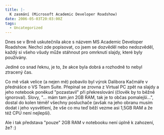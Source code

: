 ```yaml
---
title: |-
  K zasmání (Microsoft Academic Developer Roadshow)
date: 2006-05-03T20:03:00Z
tags:
  - Uncategorized
---
```

Dnes se v Brně uskutečnila akce s názvem MS Academic Developer Roadshow. Nechci zde popisovat, co jsem se dozvěděl nebo nedozvěděl, každý si všeho všudy může stáhnout pro omrknutí slajdy, které byly používány.

Jediné co snad řeknu, je to, že akce byla dobrá a rozhodně to nebyl ztracený čas.

Co mě však velice (a nejen mě) pobavilo byl výrok Dalibora Kačmáře v přednášce o VS Team Suite. Přepínal se zrovna z Virtual PC zpět na slajdy a jeho notebook poněkud "pozastavil" při překreslování (člověk by to běžně ignoroval). Slovy, "... mám tam _jen_ 2GB RAM, tak je to občas pomalejší...", dostal do kolen téměř všechny posluchače (avšak na jeho obranu musím dodat i jeho vysvětlení, že vše co mu teď běží vezme asi 1,5GB RAM a že též CPU není nejlepší).

Ale i tak představa "pouze" 2GB RAM v notebooku není úplně k zahození, že? :)